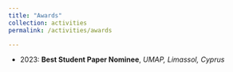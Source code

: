 ```yaml
---
title: "Awards"
collection: activities
permalink: /activities/awards

---
```


* 2023: <b>Best Student Paper Nominee</b>, <i>UMAP, Limassol, Cyprus</i>

